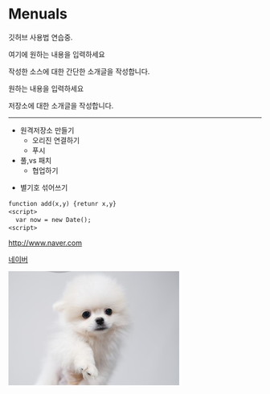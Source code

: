 # Menuals
깃허브 사용법 연습중.

여기에 원하는 내용을 입력하세요

작성한 소스에 대한 간단한 소개글을 작성합니다.

원하는 내용을 입력하세요

저장소에 대한 소개글을 작성합니다.


---

- 원격저장소 만들기
  - 오리진 연결하기
  - 푸시
- 풀,vs 패치
  - 협업하기
* 별기호 섞어쓰기

```
function add(x,y) {retunr x,y}
<script>
  var now = new Date();
<script>
```

<http://www.naver.com>

[네이버](<http://www.naver.com>)

![이미지연습](./사진/다운로드.jpg)
